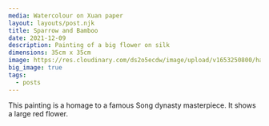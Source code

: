 ```yaml
---
media: Watercolour on Xuan paper
layout: layouts/post.njk
title: Sparrow and Bamboo
date: 2021-12-09
description: Painting of a big flower on silk
dimensions: 35cm x 35cm
image: https://res.cloudinary.com/ds2o5ecdw/image/upload/v1653250800/han_min/birdandbamboo.jpg
big_image: true
tags:
  - posts
---
```


This painting is a homage to a famous Song dynasty masterpiece. It shows a large red flower. 